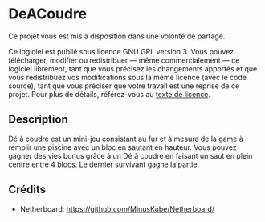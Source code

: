 # DeACoudre
Ce projet vous est mis a disposition dans une volonté de partage.

Ce logiciel est publié sous licence GNU GPL version 3. Vous pouvez télécharger, modifier ou redistribuer — même commercialement — ce logiciel librement, tant que vous précisez les changements apportés et que vous redistribuez vos modifications sous la même licence (avec le code source), tant que vous préciser que votre travail est une reprise de ce projet. Pour plus de détails, référez-vous au [texte de licence](LICENCE).

## Description
Dé à coudre est un mini-jeu consistant au fur et à mesure de la game à remplir une piscine avec un bloc en sautant en hauteur. Vous pouvez gagner des vies bonus grâce à un Dé à coudre en faisant un saut en plein centre entre 4 blocs. Le dernier survivant gagne la partie.

## Crédits
- Netherboard: https://github.com/MinusKube/Netherboard/
